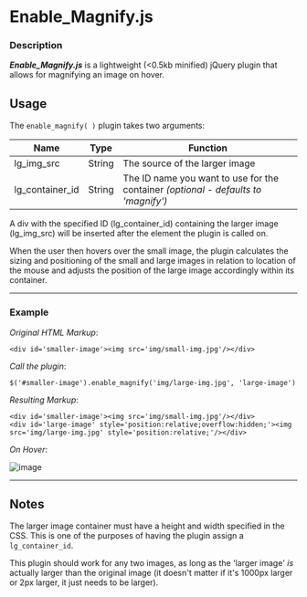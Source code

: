 # Enable_Magnify.js

### Description
**_Enable_Magnify.js_** is a lightweight (<0.5kb minified) jQuery plugin that allows for magnifying an image on hover.

## Usage
The `enable_magnify( )` plugin takes two arguments:

| Name | Type | Function |
|--- | --- | --- |
|lg_img_src | String | The source of the larger image|
|lg_container_id | String | The ID name you want to use for the container _(optional - defaults to 'magnify')_|

A div with the specified ID (lg_container_id) containing the larger image (lg_img_src) will be inserted after the element the plugin is called on.

When the user then hovers over the small image, the plugin calculates the sizing and positioning of the small and large images in relation to location of the mouse and adjusts the position of the large image accordingly within its container.

---
### Example

_Original HTML Markup_:
```
<div id='smaller-image'><img src='img/small-img.jpg'/></div>
```

_Call the plugin_:

`$('#smaller-image').enable_magnify('img/large-img.jpg', 'large-image')`

_Resulting Markup_:
```
<div id='smaller-image'><img src='img/small-img.jpg'/></div>
<div id='large-image' style='position:relative;overflow:hidden;'><img src='img/large-img.jpg' style='position:relative;'/></div>
```
_On Hover_:

![image](http://i64.tinypic.com/zwb4vr.png)

---
## Notes
The larger image container must have a height and width specified in the CSS. This is one of the purposes of having the plugin assign a `lg_container_id`.

This plugin should work for any two images, as long as the 'larger image' _is_ actually larger than the original image (it doesn't matter if it's 1000px larger or 2px larger, it just needs to be larger).